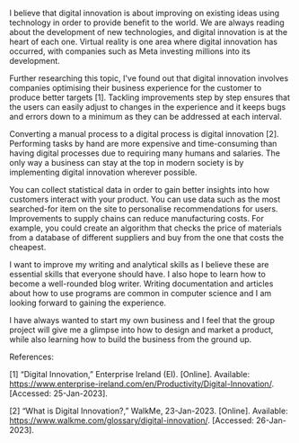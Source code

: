 I believe that digital innovation is about improving on existing ideas using technology in order to provide benefit to the world. We are always reading about the development of new technologies, and digital innovation is at the heart of each one. Virtual reality is one area where digital innovation has occurred, with companies such as Meta investing millions into its development.

Further researching this topic, I've found out that digital innovation involves companies optimising their business experience for the customer to produce better targets [1]. Tackling improvements step by step ensures that the users can easily adjust to changes in the experience and it keeps bugs and errors down to a minimum as they can be addressed at each interval.

Converting a manual process to a digital process is digital innovation [2]. Performing tasks by hand are more expensive and time-consuming than having digital processes due to requiring many humans and salaries. The only way a business can stay at the top in modern society is by implementing digital innovation wherever possible.

You can collect statistical data in order to gain better insights into how customers interact with your product. You can use data such as the most searched-for item on the site to personalise recommendations for users. Improvements to supply chains can reduce manufacturing costs. For example, you could create an algorithm that checks the price of materials from a database of different suppliers and buy from the one that costs the cheapest.

I want to improve my writing and analytical skills as I believe these are essential skills that everyone should have. I also hope to learn how to become a well-rounded blog writer. Writing documentation and articles about how to use programs are common in computer science and I am looking forward to gaining the experience.

I have always wanted to start my own business and I feel that the group project will give me a glimpse into how to design and market a product, while also learning how to build the business from the ground up.

References:

[1] “Digital Innovation,” Enterprise Ireland (EI). [Online]. Available: https://www.enterprise-ireland.com/en/Productivity/Digital-Innovation/. [Accessed: 25-Jan-2023].

[2] “What is Digital Innovation?,” WalkMe, 23-Jan-2023. [Online]. Available: https://www.walkme.com/glossary/digital-innovation/. [Accessed: 26-Jan-2023].
